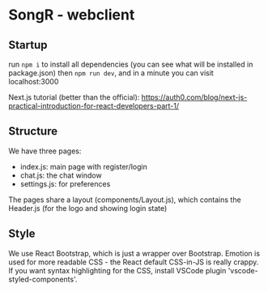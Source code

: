 # SongR - webclient

## Startup

run `npm i` to install all dependencies (you can see what will be installed in package.json)
then `npm run dev`, and in a minute you can visit localhost:3000

Next.js tutorial (better than the official):
https://auth0.com/blog/next-js-practical-introduction-for-react-developers-part-1/

## Structure

We have three pages:

- index.js: main page with register/login
- chat.js: the chat window
- settings.js: for preferences

The pages share a layout (components/Layout.js), which contains the Header.js (for the logo and showing login state)

## Style

We use React Bootstrap, which is just a wrapper over Bootstrap.
Emotion is used for more readable CSS - the React default CSS-in-JS is really crappy.
If you want syntax highlighting for the CSS, install VSCode plugin 'vscode-styled-components'.
